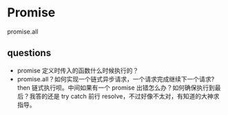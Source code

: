 # Promise

promise.all

## questions

- promise 定义时传入的函数什么时候执行的？
- promise.all？如何实现一个链式异步请求，一个请求完成继续下一个请求?then 链式执行呗。中间如果有一个 promise 出错怎么办？如何确保执行到最后？我答的还是 try catch 前行 resolve，不过好像不太对，有知道的大神求指导。
